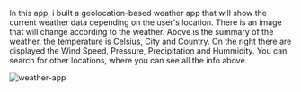 In this app, i built a geolocation-based weather app that will show the current weather data depending on the user's location.
There is an image that will change according to the weather. Above is the summary of the weather, the temperature is Celsius, City and Country.
On the right there are displayed the Wind Speed, Pressure, Precipitation and Hummidity. You can search for other locations, where you can see all the info above.

![weather-app](https://user-images.githubusercontent.com/73160318/152427149-85028270-7146-46dc-bb2d-989de9f13991.jpg)

